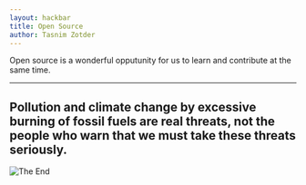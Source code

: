 ```yaml
---
layout: hackbar
title: Open Source
author: Tasnim Zotder
---
```


Open source is a wonderful opputunity for us to learn and contribute at the same time.

---

## Pollution and climate change by excessive burning of fossil fuels are real threats, not the people who warn that we must take these threats seriously.

![The End]({{site.baseurl}}/assets/images/chaitali_narkhede.jpg)